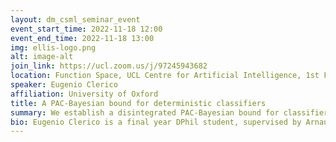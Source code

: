```yaml
---
layout: dm_csml_seminar_event
event_start_time: 2022-11-18 12:00
event_end_time: 2022-11-18 13:00
img: ellis-logo.png
alt: image-alt
join_link: https://ucl.zoom.us/j/97245943682
location: Function Space, UCL Centre for Artificial Intelligence, 1st Floor, 90 High Holborn, London WC1V 6BH
speaker: Eugenio Clerico
affiliation: University of Oxford
title: A PAC-Bayesian bound for deterministic classifiers
summary: We establish a disintegrated PAC-Bayesian bound for classifiers that are trained via continuous-time (non-stochastic) gradient descent. Contrarily to what is standard in the PAC-Bayesian setting, our result applies to a training algorithm that is deterministic, conditioned on a random initialisation, without requiring any de-randomisation step. We provide a broad discussion of the main features of the bound that we propose, and we study analytically and empirically its behaviour on linear models, finding promising results.
bio: Eugenio Clerico is a final year DPhil student, supervised by Arnaud Doucet and George Deligiannidis. Before arriving in Oxford, he obtained a Bachelor’s degree in Physics at the University of Pavia (Italy) and a Master’s degree in theoretical Physics at the École Normale Supérieure in Paris. His current research lies in statistical learning theory and its applications to modern deep learning algorithms. More precisely, he has been working mostly on generalisation bounds in the PAC-Bayesian and information-theoretic frameworks, and on the Gaussian behaviour of neural networks in the limit of infinite width.
---
```



